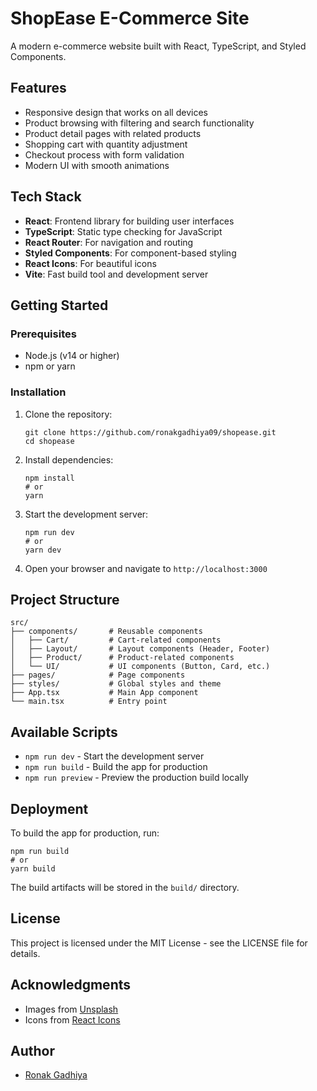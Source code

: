 # ShopEase E-Commerce Site

A modern e-commerce website built with React, TypeScript, and Styled Components.

## Features

- Responsive design that works on all devices
- Product browsing with filtering and search functionality
- Product detail pages with related products
- Shopping cart with quantity adjustment
- Checkout process with form validation
- Modern UI with smooth animations

## Tech Stack

- **React**: Frontend library for building user interfaces
- **TypeScript**: Static type checking for JavaScript
- **React Router**: For navigation and routing
- **Styled Components**: For component-based styling
- **React Icons**: For beautiful icons
- **Vite**: Fast build tool and development server

## Getting Started

### Prerequisites

- Node.js (v14 or higher)
- npm or yarn

### Installation

1. Clone the repository:
   ```
   git clone https://github.com/ronakgadhiya09/shopease.git
   cd shopease
   ```

2. Install dependencies:
   ```
   npm install
   # or
   yarn
   ```

3. Start the development server:
   ```
   npm run dev
   # or
   yarn dev
   ```

4. Open your browser and navigate to `http://localhost:3000`

## Project Structure

```
src/
├── components/       # Reusable components
│   ├── Cart/         # Cart-related components
│   ├── Layout/       # Layout components (Header, Footer)
│   ├── Product/      # Product-related components
│   └── UI/           # UI components (Button, Card, etc.)
├── pages/            # Page components
├── styles/           # Global styles and theme
├── App.tsx           # Main App component
└── main.tsx          # Entry point
```

## Available Scripts

- `npm run dev` - Start the development server
- `npm run build` - Build the app for production
- `npm run preview` - Preview the production build locally

## Deployment

To build the app for production, run:

```
npm run build
# or
yarn build
```

The build artifacts will be stored in the `build/` directory.

## License

This project is licensed under the MIT License - see the LICENSE file for details.

## Acknowledgments

- Images from [Unsplash](https://unsplash.com/)
- Icons from [React Icons](https://react-icons.github.io/react-icons/)

## Author

- [Ronak Gadhiya](https://github.com/ronakgadhiya09) 